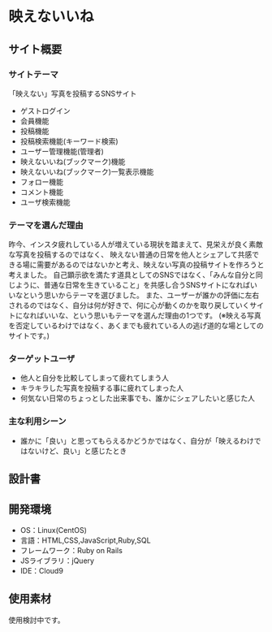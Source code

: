 # 映えないいね

## サイト概要
### サイトテーマ
「映えない」写真を投稿するSNSサイト
- ゲストログイン
- 会員機能
- 投稿機能
- 投稿検索機能(キーワード検索)
- ユーザー管理機能(管理者)
- 映えないいね(ブックマーク)機能
- 映えないいね(ブックマーク)一覧表示機能
- フォロー機能
- コメント機能
- ユーザ検索機能

### テーマを選んだ理由
昨今、インスタ疲れしている人が増えている現状を踏まえて、見栄えが良く素敵な写真を投稿するのではなく、
映えない普通の日常を他人とシェアして共感できる場に需要があるのではないかと考え、映えない写真の投稿サイトを作ろうと考えました。
自己顕示欲を満たす道具としてのSNSではなく、「みんな自分と同じように、普通な日常を生きていること」を共感し合うSNSサイトになればいいなという思いからテーマを選びました。
また、ユーザーが誰かの評価に左右されるのではなく、自分は何が好きで、何に心が動くのかを取り戻していくサイトになればいいな、という思いもテーマを選んだ理由の1つです。
(※映える写真を否定しているわけではなく、あくまでも疲れている人の逃げ道的な場としてのサイトです。)

### ターゲットユーザ
- 他人と自分を比較してしまって疲れてしまう人
- キラキラした写真を投稿する事に疲れてしまった人
- 何気ない日常のちょっとした出来事でも、誰かにシェアしたいと感じた人

### 主な利用シーン
- 誰かに「良い」と思ってもらえるかどうかではなく、自分が「映えるわけではないけど、良い」と感じたとき

## 設計書


## 開発環境
- OS：Linux(CentOS)
- 言語：HTML,CSS,JavaScript,Ruby,SQL
- フレームワーク：Ruby on Rails
- JSライブラリ：jQuery
- IDE：Cloud9

## 使用素材
使用検討中です。